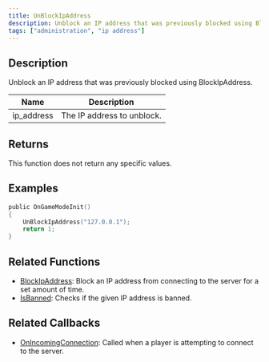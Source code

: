 ```yaml
---
title: UnBlockIpAddress
description: Unblock an IP address that was previously blocked using BlockIpAddress.
tags: ["administration", "ip address"]
---
```


## Description

Unblock an IP address that was previously blocked using BlockIpAddress.

| Name       | Description                |
| ---------- | -------------------------- |
| ip_address | The IP address to unblock. |

## Returns

This function does not return any specific values.

## Examples

```c
public OnGameModeInit()
{
    UnBlockIpAddress("127.0.0.1");
    return 1;
}
```

## Related Functions

- [BlockIpAddress](BlockIpAddress): Block an IP address from connecting to the server for a set amount of time.
- [IsBanned](IsBanned): Checks if the given IP address is banned.

## Related Callbacks

- [OnIncomingConnection](../callbacks/OnIncomingConnection): Called when a player is attempting to connect to the server.
